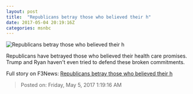 ```yaml
---
layout: post
title:  "Republicans betray those who believed their h"
date: 2017-05-04 20:19:16Z
categories: msnbc
---
```


![Republicans betray those who believed their h](http://www.msnbc.com/sites/msnbc/files/styles/ratio--1_91-1--1200x630/public/ryantrump.jpg?itok=BAUD3ctQ)

Republicans have betrayed those who believed their health care promises. Trump and Ryan haven't even tried to defend these broken commitments.


Full story on F3News: [Republicans betray those who believed their h](http://www.f3nws.com/n/nYvrRD)

> Posted on: Friday, May 5, 2017 1:19:16 AM
